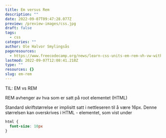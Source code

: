 ```yaml
---
title: Em versus Rem
description: ""
date: 2022-09-07T09:47:28.077Z
preview: /preview-images/css.jpg
draft: false
tags:
  - css
categories: ""
author: Ole Halvor Smylingsås
pageresources:
  - https://www.freecodecamp.org/news/learn-css-units-em-rem-vh-vw-with-code-examples/
lastmod: 2022-09-07T12:08:41.218Z
type: ""
resources: {}
slug: em-rem
---
```


TIL: EM vs REM
<!--more-->

REM avhenger av hva som er satt på root elementet (HTML)

Standard skriftstørrelse er implisitt satt i nettleseren til å være 16px. Denne størrelsen kan overskrives i HTML - elementet, som vist under

```css
html {
  font-size: 10px
}
```
